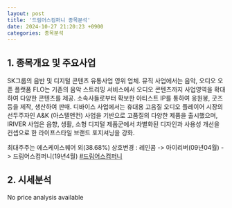 ```yaml
---
layout: post
title: '드림어스컴퍼니 종목분석'
date: 2024-10-27 21:20:23 +0900
categories: 종목분석
---
```


## 1. 종목개요 및 주요사업

SK그룹의 음반 및 디지털 콘텐츠 유통사업 영위 업체. 뮤직 사업에서는 음악, 오디오 오픈 플랫폼 FLO는 기존의 음악 스트리밍 서비스에서 오디오 콘텐츠까지 사업영역을 확대하여 다양한 콘텐츠를 제공. 소속사들로부터 확보한 아티스트 IP를 통하여 응원봉, 굿즈 등을 제작, 생산하여 판매. 디바이스 사업에서는 휴대용 고음질 오디오 플레이어 시장의 선두주자인 A&K (아스텔앤컨) 사업을 기반으로 고품질의 다양한 제품을 출시했으며, IRIVER 사업은 음향, 생활, 소형 디지털 제품군에서 차별화된 디자인과 사용성 개선을 컨셉으로 한 라이프스타일 브랜드 포지셔닝을 강화.

최대주주는  에스케이스퀘어 외(38.68%)  상호변경 : 레인콤 -> 아이리버(09년04월) -> 드림어스컴퍼니(19년4월)
[#드림어스컴퍼니](#)

## 2. 시세분석

No price analysis available
